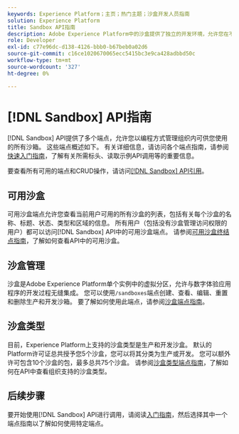 ```yaml
---
keywords: Experience Platform；主页；热门主题；沙盒开发人员指南
solution: Experience Platform
title: Sandbox API指南
description: Adobe Experience Platform中的沙盒提供了独立的开发环境，允许您在不影响生产环境的情况下测试功能、运行实验以及进行自定义配置。
role: Developer
exl-id: c77e96dc-d138-4126-bbb0-b67beb0a02d6
source-git-commit: c16ce1020670065ecc5415bc3e9ca428adbbd50c
workflow-type: tm+mt
source-wordcount: '327'
ht-degree: 0%

---
```


# [!DNL Sandbox] API指南

[!DNL Sandbox] API提供了多个端点，允许您以编程方式管理组织内可供您使用的所有沙箱。 这些端点概述如下。 有关详细信息，请访问各个端点指南，请参阅[快速入门指南](./getting-started.md)，了解有关所需标头、读取示例API调用等的重要信息。

要查看所有可用的端点和CRUD操作，请访问[[!DNL Sandbox] API引用](https://www.adobe.io/experience-platform-apis/references/sandbox)。

## 可用沙盒

可用沙盒端点允许您查看当前用户可用的所有沙盒的列表，包括有关每个沙盒的名称、标题、状态、类型和区域的信息。 所有用户（包括没有沙盒管理访问权限的用户）都可以访问[!DNL Sandbox] API中的可用沙盒端点。 请参阅[可用沙盒终结点指南](./available.md)，了解如何查看API中的可用沙盒。

## 沙盒管理

沙盒是Adobe Experience Platform单个实例中的虚拟分区，允许与数字体验应用程序的开发过程无缝集成。 您可以使用`/sandboxes`端点创建、查看、编辑、重置和删除生产和开发沙箱。 要了解如何使用此端点，请参阅[沙盒端点指南](./sandboxes.md)。

## 沙盒类型

目前，Experience Platform上支持的沙盒类型是生产和开发沙盒。 默认的Platform许可证总共授予您5个沙盒，您可以将其分类为生产或开发。 您可以额外许可包含10个沙盒的包，最多总共75个沙盒。 请参阅[沙盒类型端点指南](./types.md)，了解如何在API中查看组织支持的沙盒类型。

## 后续步骤

要开始使用[!DNL Sandbox] API进行调用，请阅读[入门指南](./getting-started.md)，然后选择其中一个端点指南以了解如何使用特定端点。
